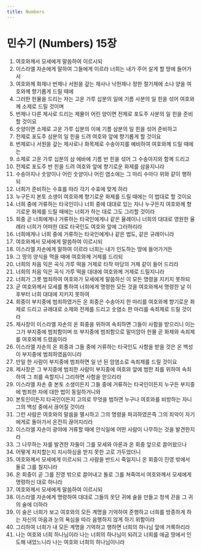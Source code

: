 ```yaml
---
title: Numbers
---
```


# 민수기 (Numbers) 15장
1. 여호와께서 모세에게 말씀하여 이르시되
1. 이스라엘 자손에게 말하여 그들에게 이르라 너희는 내가 주어 살게 할 땅에 들어가서
1. 여호와께 화제나 번제나 서원을 갚는 제사나 낙헌제나 정한 절기제에 소나 양을 여호와께 향기롭게 드릴 때에
1. 그러한 헌물을 드리는 자는 고운 가루 십분의 일에 기름 사분의 일 힌을 섞어 여호와께 소제로 드릴 것이며
1. 번제나 다른 제사로 드리는 제물이 어린 양이면 전제로 포도주 사분의 일 힌을 준비할 것이요
1. 숫양이면 소제로 고운 가루 십분의 이에 기름 삼분의 일 힌을 섞어 준비하고
1. 전제로 포도주 삼분의 일 힌을 드려 여호와 앞에 향기롭게 할 것이요
1. 번제로나 서원을 갚는 제사로나 화목제로 수송아지를 예비하여 여호와께 드릴 때에는
1. 소제로 고운 가루 십분의 삼 에바에 기름 반 힌을 섞어 그 수송아지와 함께 드리고
1. 전제로 포도주 반 힌을 드려 여호와 앞에 향기로운 화제를 삼을지니라
1. 수송아지나 숫양이나 어린 숫양이나 어린 염소에는 그 마리 수마다 위와 같이 행하되
1. 너희가 준비하는 수효를 따라 각기 수효에 맞게 하라
1. 누구든지 본토 소생이 여호와께 향기로운 화제를 드릴 때에는 이 법대로 할 것이요
1. 너희 중에 거류하는 타국인이나 너희 중에 대대로 있는 자나 누구든지 여호와께 향기로운 화제를 드릴 때에는 너희가 하는 대로 그도 그리할 것이라
1. 회중 곧 너희에게나 거류하는 타국인에게나 같은 율례이니 너희의 대대로 영원한 율례라 너희가 어떠한 대로 타국인도 여호와 앞에 그러하리라
1. 너희에게나 너희 중에 거류하는 타국인에게나 같은 법도, 같은 규례이니라
1. 여호와께서 모세에게 말씀하여 이르시되
1. 이스라엘 자손에게 말하여 이르라 너희는 내가 인도하는 땅에 들어가거든
1. 그 땅의 양식을 먹을 때에 여호와께 거제를 드리되
1. 너희의 처음 익은 곡식 가루 떡을 거제로 타작 마당의 거제 같이 들어 드리라
1. 너희의 처음 익은 곡식 가루 떡을 대대에 여호와께 거제로 드릴지니라
1. 너희가 그릇 범죄하여 여호와가 모세에게 말씀하신 이 모든 명령을 지키지 못하되
1. 곧 여호와께서 모세를 통하여 너희에게 명령한 모든 것을 여호와께서 명령한 날 이후부터 너희 대대에 지키지 못하여
1. 회중이 부지중에 범죄하였거든 온 회중은 수송아지 한 마리를 여호와께 향기로운 화제로 드리고 규례대로 소제와 전제를 드리고 숫염소 한 마리를 속죄제로 드릴 것이라
1. 제사장이 이스라엘 자손의 온 회중을 위하여 속죄하면 그들이 사함을 받으리니 이는 그가 부지중에 범죄함이며 또 부지중에 범죄함으로 말미암아 헌물 곧 화제와 속죄제를 여호와께 드렸음이라
1. 이스라엘 자손의 온 회중과 그들 중에 거류하는 타국인도 사함을 받을 것은 온 백성이 부지중에 범죄하였음이니라
1. 만일 한 사람이 부지중에 범죄하면 일 년 된 암염소로 속죄제를 드릴 것이요
1. 제사장은 그 부지중에 범죄한 사람이 부지중에 여호와 앞에 범한 죄를 위하여 속죄하여 그 죄를 속할지니 그리하면 사함을 얻으리라
1. 이스라엘 자손 중 본토 소생이든지 그들 중에 거류하는 타국인이든지 누구든 부지중에 범죄한 자에 대한 법이 동일하거니와
1. 본토인이든지 타국인이든지 고의로 무엇을 범하면 누구나 여호와를 비방하는 자니 그의 백성 중에서 끊어질 것이라
1. 그런 사람은 여호와의 말씀을 멸시하고 그의 명령을 파괴하였은즉 그의 죄악이 자기에게로 돌아가서 온전히 끊어지리라
1. 이스라엘 자손이 광야에 거류할 때에 안식일에 어떤 사람이 나무하는 것을 발견한지라
1. 그 나무하는 자를 발견한 자들이 그를 모세와 아론과 온 회중 앞으로 끌어왔으나
1. 어떻게 처치할는지 지시하심을 받지 못한 고로 가두었더니
1. 여호와께서 모세에게 이르시되 그 사람을 반드시 죽일지니 온 회중이 진영 밖에서 돌로 그를 칠지니라
1. 온 회중이 곧 그를 진영 밖으로 끌어내고 돌로 그를 쳐죽여서 여호와께서 모세에게 명령하신 대로 하니라
1. 여호와께서 모세에게 말씀하여 이르시되
1. 이스라엘 자손에게 명령하여 대대로 그들의 옷단 귀에 술을 만들고 청색 끈을 그 귀의 술에 더하라
1. 이 술은 너희가 보고 여호와의 모든 계명을 기억하여 준행하고 너희를 방종하게 하는 자신의 마음과 눈의 욕심을 따라 음행하지 않게 하기 위함이라
1. 그리하여 너희가 내 모든 계명을 기억하고 행하면 너희의 하나님 앞에 거룩하리라
1. 나는 여호와 너희 하나님이라 나는 너희의 하나님이 되려고 너희를 애굽 땅에서 인도해 내었느니라 나는 여호와 너희의 하나님이니라